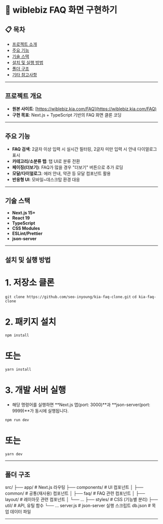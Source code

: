 # 🚗 wiblebiz FAQ 화면 구현하기

## 📋 목차

- [프로젝트 소개](#프로젝트-소개)
- [주요 기능](#주요-기능)
- [기술 스택](#기술-스택)
- [설치 및 실행 방법](#설치-및-실행-방법)
- [폴더 구조](#폴더-구조)
- [기타 참고사항](#기타-참고사항)

---

## 프로젝트 개요

- **원본 사이트**: [https://wiblebiz.kia.com/FAQ](https://wiblebiz.kia.com/FAQ)
- **구현 목표**: Next.js + TypeScript 기반의 FAQ 화면 클론 코딩

---

## 주요 기능

- **FAQ 검색**: 2글자 이상 입력 시 실시간 필터링, 2글자 미만 입력 시 안내 다이얼로그 표시
- **카테고리/소분류 탭**: 탭 UI로 분류 전환
- **페이징(더보기)**: FAQ가 많을 경우 "더보기" 버튼으로 추가 로딩
- **모달/다이얼로그**: 에러 안내, 약관 등 모달 컴포넌트 활용
- **반응형 UI**: 모바일~데스크탑 환경 대응

---

## 기술 스택

- **Next.js 15+**
- **React 19**
- **TypeScript**
- **CSS Modules**
- **ESLint/Prettier**
- **json-server**

---

## 설치 및 실행 방법

# 1. 저장소 클론

`git clone https://github.com/seo-inyoung/kia-faq-clone.git`
`cd kia-faq-clone`

# 2. 패키지 설치

`npm install`

# 또는

`yarn install`

# 3. 개발 서버 실행

- 해당 명령어를 실행하면 **Next.js 앱(port: 3000)**과 **json-server(port: 9999)**가 동시에 실행됩니다.

`npm run dev`

# 또는

`yarn dev`

---

## 폴더 구조

src/
├── app/ # Next.js 라우팅
├── components/ # UI 컴포넌트
│ ├── common/ # 공통(재사용) 컴포넌트
│ ├── faq/ # FAQ 관련 컴포넌트
│ ├── layout/ # 레이아웃 관련 컴포넌트
│ └── ...
├── styles/ # CSS (기능별 분리)
├── util/ # API, 유틸 함수
└── ...
server.js # json-server 실행 스크립트
db.json # 목업 데이터 파일

---
